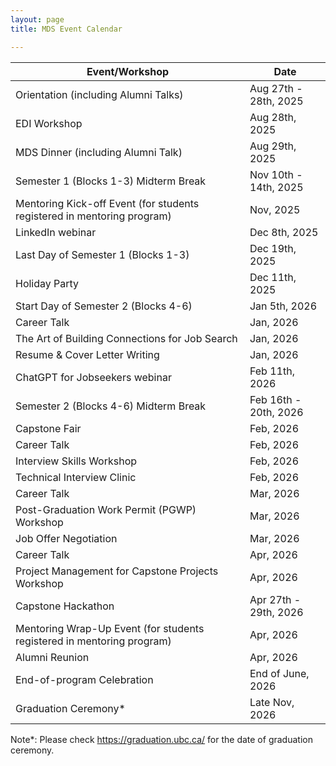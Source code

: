 ```yaml
---
layout: page
title: MDS Event Calendar

---
```


| Event/Workshop | Date |
|-------|------|
|Orientation (including Alumni Talks)                                   |Aug 27th - 28th, 2025 |
|EDI Workshop                                                           |Aug 28th, 2025    |
|MDS Dinner (including Alumni Talk)                                     |Aug 29th, 2025 |
|Semester 1 (Blocks 1-3) Midterm Break                                  |Nov 10th - 14th, 2025|
|Mentoring Kick-off Event (for students registered in mentoring program)|Nov, 2025  |
|LinkedIn webinar                                                       |Dec 8th, 2025      |
|Last Day of Semester 1 (Blocks 1-3)                                    |Dec 19th, 2025     |
|Holiday Party                                                          |Dec 11th, 2025      |
|Start Day of Semester 2 (Blocks 4-6)                                   |Jan 5th, 2026      |
|Career Talk                                                            |Jan, 2026   |
|The Art of Building Connections for Job Search                         |Jan, 2026   |
|Resume & Cover Letter Writing                                          |Jan, 2026   |
|ChatGPT for Jobseekers webinar                                         |Feb 11th, 2026     |
|Semester 2 (Blocks 4-6) Midterm Break                                  |Feb 16th - 20th, 2026|
|Capstone Fair                                                          |Feb, 2026  |
|Career Talk                                                            |Feb, 2026   |
|Interview Skills Workshop                                              |Feb, 2026   |
|Technical Interview Clinic                                             |Feb, 2026   |
|Career Talk                                                            |Mar, 2026     |
|Post-Graduation Work Permit (PGWP) Workshop                            |Mar, 2026     |
|Job Offer Negotiation                                                  |Mar, 2026     |
|Career Talk                                                            |Apr, 2026     |
|Project Management for Capstone Projects Workshop                      |Apr, 2026     |
|Capstone Hackathon                                                     |Apr 27th - 29th, 2026|
|Mentoring Wrap-Up Event (for students registered in mentoring program) |Apr, 2026      |
|Alumni Reunion                                                         |Apr, 2026|
|End-of-program Celebration                                             |End of June, 2026   |
|Graduation Ceremony*                                                   |Late Nov, 2026     |

Note\*: Please check https://graduation.ubc.ca/ for the date of graduation ceremony.
